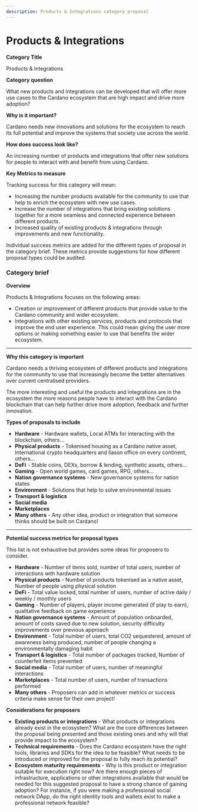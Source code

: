 ```yaml
---
description: Products & Integrations category proposal
---
```


# Products & Integrations

**Category Title**

Products & Integrations

**Category question**

What new products and integrations can be developed that will offer more use cases to the Cardano ecosystem that are high impact and drive more adoption?&#x20;

**Why is it important?**

Cardano needs new innovations and solutions for the ecosystem to reach its full potential and improve the systems that society use across the world.

**How does success look like?**

An increasing number of products and integrations that offer new solutions for people to interact with and benefit from using Cardano.

**Key Metrics to measure**

Tracking success for this category will mean:

* Increasing the number products available for the community to use that help to enrich the ecosystem with new use cases.
* Increase the number of integrations that bring existing solutions together for a more seamless and connected experience between different products.
* Increased quality of existing products & integrations through improvements and new functionality.



Individual success metrics are added for the different types of proposal in the category brief. These metrics provide suggestions for how different proposal types could be audited.



### **Category brief**

**Overview**

Products & Integrations focuses on the following areas:

* Creation or improvement of different products that provide value to the Cardano community and wider ecosystem.
* Integrations with other existing services, products and protocols that improve the end user experience. This could mean giving the user more options or making something easier to use that benefits the wider ecosystem.

****

**Why this category is important**

Cardano needs a thriving ecosystem of different products and integrations for the community to use that increasingly become the better alternatives over current centralised providers.

The more interesting and useful the products and integrations are in the ecosystem the more reasons people have to interact with the Cardano blockchain that can help further drive more adoption, feedback and further innovation.



**Types of proposals to include**

* **Hardware** - Hardware wallets, Local ATMs for interacting with the blockchain, others...
* **Physical products** - Tokenised housing as a Cardano native asset, International crypto headquarters and liason office on every continent, others...
* **DeFi** - Stable coins, DEXs, borrow & lending, synthetic assets, others...
* **Gaming** - Open world games, card games, RPG, others...
* **Nation governance systems** - New governance systems for nation states
* **Environment** - Solutions that help to solve environmental issues
* **Transport & logistics**
* **Social media**
* **Marketplaces**
* **Many others** - Any other idea, product or integration that someone thinks should be built on Cardano!

****

**Potential success metrics for proposal types**

This list is not exhaustive but provides some ideas for proposers to consider.

* **Hardware** - Number of items sold, number of total users, number of interactions with hardware solution
* **Physical products** - Number of products tokenised as a native asset, Number of people using physical solution
* **DeFi** - Total value locked, total number of users, number of active daily / weekly / monthly users
* **Gaming** - Number of players, player income generated (if play to earn), qualitative feedback on game experience
* **Nation governance systems** - Amount of population onboarded, amount of costs saved due to new solution, security difficulty improvements over previous approach
* **Environment** - Total number of users, total CO2 sequestered, amount of awareness being produced, number of people changing a environmentally damaging habit&#x20;
* **Transport & logistics** - Total number of packages tracked, Number of counterfeit items prevented&#x20;
* **Social media** - Total number of users, number of meaningful interactions
* **Marketplaces** - Total number of users, number of transactions performed
* **Many others** - Proposers can add in whatever metrics or success criteria make sense for their own project!



**Considerations for proposers**

* **Existing products or integrations** - What products or integrations already exist in the ecosystem? What are the core differences between the proposal being presented and those existing ones and why will that provide impact to the ecosystem?
* **Technical requirements** - Does the Cardano ecosystem have the right tools, libraries and SDKs for the idea to be feasible? What needs to be introduced or improved for the proposal to fully reach its potential?
* **Ecosystem maturity requirements** - Why is this product or integration suitable for execution right now? Are there enough pieces of infrastructure, applications or other integrations available that would be needed for this suggested proposal to have a strong chance of gaining adoption? For instance, if you were making a professional social network DApp, do the right identity tools and wallets exist to make a professional network feasible?
